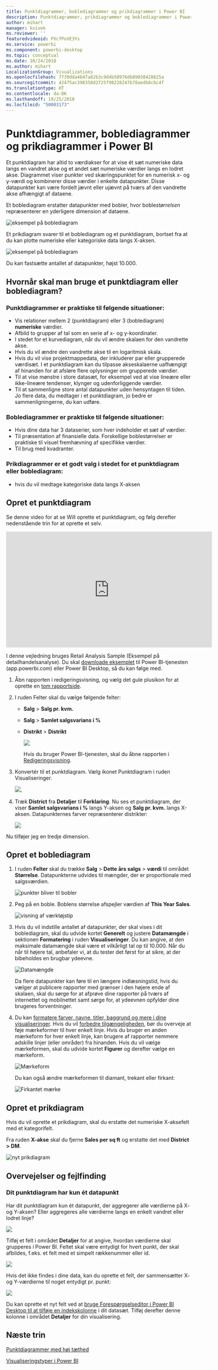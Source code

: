 ```yaml
---
title: Punktdiagrammer, boblediagrammer og prikdiagrammer i Power BI
description: Punktdiagrammer, prikdiagrammer og boblediagrammer i Power BI
author: mihart
manager: kvivek
ms.reviewer: ''
featuredvideoid: PVcfPoVE3Ys
ms.service: powerbi
ms.component: powerbi-desktop
ms.topic: conceptual
ms.date: 10/24/2018
ms.author: mihart
LocalizationGroup: Visualizations
ms.openlocfilehash: 7739dda4647a82b3c9d4b58976db89038428625a
ms.sourcegitcommit: 42475ac398358d2725f98228247b78aedb8cbc4f
ms.translationtype: HT
ms.contentlocale: da-DK
ms.lasthandoff: 10/25/2018
ms.locfileid: "50003173"
---
```

# <a name="scatter-charts-bubble-charts-and-dot-plot-charts-in-power-bi"></a>Punktdiagrammer, boblediagrammer og prikdiagrammer i Power BI
Et punktdiagram har altid to værdiakser for at vise ét sæt numeriske data langs en vandret akse og et andet sæt numeriske værdier langs en lodret akse. Diagrammet viser punkter ved skæringspunktet for en numerisk x- og y-værdi og kombinerer disse værdier i enkelte datapunkter. Disse datapunkter kan være fordelt jævnt eller ujævnt på tværs af den vandrette akse afhængigt af dataene.

Et boblediagram erstatter datapunkter med bobler, hvor boble*størrelsen* repræsenterer en yderligere dimension af dataene.

![eksempel på boblediagram](media/power-bi-visualization-scatter/power-bi-bubble-chart.png)

Et prikdiagram svarer til et boblediagram og et punktdiagram, bortset fra at du kan plotte numeriske eller kategoriske data langs X-aksen. 

![eksempel på boblediagram](media/power-bi-visualization-scatter/power-bi-dot-plot.png)

Du kan fastsætte antallet af datapunkter, højst 10.000.  

## <a name="when-to-use-a-scatter-chart-or-bubble-chart"></a>Hvornår skal man bruge et punktdiagram eller boblediagram?
### <a name="scatter-charts-are-a-great-choice"></a>Punktdiagrammer er praktiske til følgende situationer:
* Vis relationer mellem 2 (punktdiagram) eller 3 (boblediagram) **numeriske** værdier.
* Afbild to grupper af tal som en serie af x- og y-koordinater.
* I stedet for et kurvediagram, når du vil ændre skalaen for den vandrette akse.    
* Hvis du vil ændre den vandrette akse til en logaritmisk skala.
* Hvis du vil vise projektmappedata, der inkluderer par eller grupperede værdisæt. I et punktdiagram kan du tilpasse akseskalaerne uafhængigt af hinanden for at afsløre flere oplysninger om grupperede værdier.
* Til at vise mønstre i store datasæt, for eksempel ved at vise lineære eller ikke-lineære tendenser, klynger og udenforliggende værdier.
* Til at sammenligne store antal datapunkter uden hensyntagen til tiden.  Jo flere data, du medtager i et punktdiagram, jo bedre er sammenligningerne, du kan udføre.

### <a name="bubble-charts-are-a-great-choice"></a>Boblediagrammer er praktiske til følgende situationer:
* Hvis dine data har 3 dataserier, som hver indeholder et sæt af værdier.
* Til præsentation af finansielle data.  Forskellige boblestørrelser er praktiske til visuel fremhævning af specifikke værdier.
* Til brug med kvadranter.

### <a name="dot-plot-charts-are-a-great-choice-in-place-of-a-scatter-or-bubble"></a>Prikdiagrammer er et godt valg i stedet for et punktdiagram eller boblediagram:
* hvis du vil medtage kategoriske data langs X-aksen

## <a name="create-a-scatter-chart"></a>Opret et punktdiagram
Se denne video for at se Will oprette et punktdiagram, og følg derefter nedenstående trin for at oprette et selv.

<iframe width="560" height="315" src="https://www.youtube.com/embed/PVcfPoVE3Ys?list=PL1N57mwBHtN0JFoKSR0n-tBkUJHeMP2cP" frameborder="0" allowfullscreen></iframe>


I denne vejledning bruges Retail Analysis Sample (Eksempel på detailhandelsanalyse). Du skal [downloade eksemplet](../sample-datasets.md) til Power BI-tjenesten (app.powerbi.com) eller Power BI Desktop, så du kan følge med.   

1. Åbn rapporten i redigeringsvisning, og vælg det gule plusikon for at oprette en [tom rapportside](../power-bi-report-add-page.md).
 
2. I ruden Felter skal du vælge følgende felter:
   - **Salg** > **Salg pr. kvm.**
   - **Salg** > **Samlet salgsvarians i %**
   - **Distrikt** > **Distrikt**

     ![](media/power-bi-visualization-scatter/power-bi-bar-chart.png)

     Hvis du bruger Power BI-tjenesten, skal du åbne rapporten i [Redigeringsvisning](../service-interact-with-a-report-in-editing-view.md).

3. Konvertér til et punktdiagram. Vælg ikonet Punktdiagram i ruden Visualiseringer.

   ![](media/power-bi-visualization-scatter/power-bi-scatter-new.png).

4. Træk **District** fra **Detaljer** til **Forklaring**. Nu ses et punktdiagram, der viser **Samlet salgsvarians i %** langs Y-aksen og **Salg pr. kvm.** langs X-aksen. Datapunkternes farver repræsenterer distrikter:

    ![](media/power-bi-visualization-scatter/power-bi-scatter2.png)

Nu tilføjer jeg en tredje dimension.

## <a name="create-a-bubble-chart"></a>Opret et boblediagram

1. I ruden **Felter** skal du trække **Salg** > **Dette års salgs** > **værdi** til området **Størrelse**. Datapunkterne udvides til mængder, der er proportionale med salgsværdien.
   
   ![punkter bliver til bobler](media/power-bi-visualization-scatter/power-bi-scatter-chart-size.png)

2. Peg på en boble. Boblens størrelse afspejler værdien af **This Year Sales**.
   
    ![visning af værktøjstip](media/power-bi-visualization-scatter/pbi_scatter_chart_hover.png)

3. Hvis du vil indstille antallet af datapunkter, der skal vises i dit boblediagram, skal du udvide kortet **Generelt** og justere **Datamængde** i sektionen **Formatering** i ruden **Visualiseringer**. Du kan angive, at den maksimale datamængde skal være et vilkårligt tal op til 10.000. Når du når til højere tal, anbefaler vi, at du tester det først for at sikre, at der bibeholdes en brugbar ydeevne. 

    ![Datamængde](media/power-bi-visualization-scatter/pbi_scatter_data_volume.png) 

   Da flere datapunkter kan føre til en længere indlæsningstid, hvis du vælger at publicere rapporter med grænser i den højere ende af skalaen, skal du sørge for at afprøve dine rapporter på tværs af internettet og mobilnettet samt sørge for, at ydeevnen opfylder dine brugeres forventninger. 

4. Du kan [formatere farver, navne, titler, baggrund og mere i dine visualiseringer](service-getting-started-with-color-formatting-and-axis-properties.md). Hvis du vil [forbedre tilgængeligheden](../desktop-accessibility.md), bør du overveje at føje mærkeformer til hver enkelt linje. Hvis du bruger en anden mærkeform for hver enkelt linje, kan brugere af rapporter nemmere adskille linjer (eller områder) fra hinanden. Hvis du vil vælge mærkeformen, skal du udvide kortet **Figurer** og derefter vælge en mærkeform.

      ![Mærkeform](media/power-bi-visualization-scatter/pbi_scatter_marker.png)

   Du kan også ændre mærkeformen til diamant, trekant eller firkant:

   ![Firkantet mærke](media/power-bi-visualization-scatter/pbi_scatter_chart_hover_square.png)

## <a name="create-a-dot-plot"></a>Opret et prikdiagram
Hvis du vil oprette et prikdiagram, skal du erstatte det numeriske X-aksefelt med et kategorifelt.

Fra ruden **X-akse** skal du fjerne **Sales per sq ft** og erstatte det med **District > DM**.
   
![nyt prikdiagram](media/power-bi-visualization-scatter/power-bi-dot-plot-squares.png)


## <a name="considerations-and-troubleshooting"></a>Overvejelser og fejlfinding

### <a name="your-scatter-chart-has-only-one-data-point"></a>**Dit punktdiagram har kun ét datapunkt**
Har dit punktdiagram kun ét datapunkt, der aggregerer alle værdierne på X- og Y-aksen?  Eller aggregeres alle værdierne langs en enkelt vandret eller lodret linje?

![](media/power-bi-visualization-scatter/pbi_scatter_tshoot1.png)

Tilføj et felt i området **Detaljer** for at angive, hvordan værdierne skal grupperes i Power BI. Feltet skal være entydigt for hvert punkt, der skal afbildes, f.eks. et felt med et simpelt rækkenummer eller id.

![](media/power-bi-visualization-scatter/pbi_scatter_tshoot.png)

Hvis det ikke findes i dine data, kan du oprette et felt, der sammensætter X- og Y-værdierne til noget entydigt pr. punkt:

![](media/power-bi-visualization-scatter/pbi_scatter_tshoot2.png)

Du kan oprette et nyt felt ved at [bruge Forespørgselseditor i Power BI Desktop til at tilføje en indekskolonne](../desktop-add-custom-column.md) i dit datasæt.  Tilføj derefter denne kolonne i området **Detaljer** for din visualisering.

## <a name="next-steps"></a>Næste trin

[Punktdiagrammer med høj tæthed](desktop-high-density-scatter-charts.md)

[Visualiseringstyper i Power BI](power-bi-visualization-types-for-reports-and-q-and-a.md)

